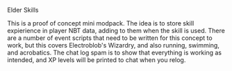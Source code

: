 Elder Skills

This is a proof of concept mini modpack. The idea is to store skill expierience in player NBT data, adding to them when the skill is used. There are a number of event scripts that need to be written for this concept to work, but this covers Electroblob's Wizardry, and also running, swimming, and acrobatics. The chat log spam is to show that everything is working as intended, and XP levels will be printed to chat when you relog.
